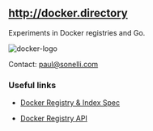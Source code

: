 ## http://docker.directory

Experiments in Docker registries and Go.

![docker-logo](https://www.docker.io/static/img/homepage-docker-logo.png)

Contact: paul@sonelli.com

### Useful links

 - [Docker Registry & Index Spec](http://docs.docker.io/reference/api/registry_index_spec/)

 - [Docker Registry API](http://docs.docker.io/reference/api/registry_api/)
